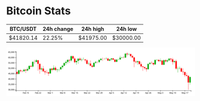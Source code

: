 # Bitcoin Stats

BTC/USDT|24h change|24h high|24h low|
|---|---|---|---|
|$41820.14|22.25%|$41975.00|$30000.00|

<img src="./chart.svg">
